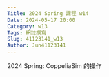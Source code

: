 ```yaml
---
Title: 2024 Spring 課程 w14
Date: 2024-05-17 20:00
Category: w13
Tags: 網誌撰寫
Slug: 41123141_w13
Author: Jun41123141
---
```


2024 Spring: CoppeliaSim 的操作


<!-- PELICAN_END_SUMMARY -->

